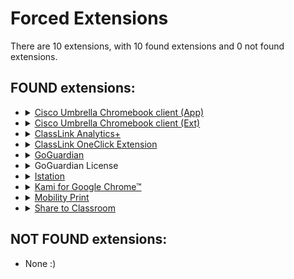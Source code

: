 # Forced Extensions
There are 10 extensions, with 10 found extensions and 0 not found extensions.

## FOUND extensions:

- <details>
  <summary><a target="_blank" rel="noopener noreferrer" href="https://chrome.google.com/webstore/detail/cisco-umbrella-chromebook/cpnjigmgeapagmdimmoenaghmhilodfg">Cisco Umbrella Chromebook client (App)</a></summary>

  Cisco Umbrella Chromebook client protects users by blocking malicious requests and helps admins to filter in-appropriate domains.
  </details>

- <details>
  <summary><a target="_blank" rel="noopener noreferrer" href="https://chrome.google.com/webstore/detail/cisco-umbrella-chromebook/jcdhmojfecjfmbdpchihbeilohgnbdci">Cisco Umbrella Chromebook client (Ext)</a></summary>

  Cisco Umbrella Chromebook client protects users by blocking malicious requests and helps admins to filter in-appropriate domains.
  </details>

- <details>
  <summary><a target="_blank" rel="noopener noreferrer" href="https://chrome.google.com/webstore/detail/classlink-analytics+/ihidolefpgnimlmgfljonacidpkmbhcl">ClassLink Analytics+</a></summary>

  Collects usage data from school-managed devices or accounts for district administrative analytics.
  </details>

- <details>
  <summary><a target="_blank" rel="noopener noreferrer" href="https://chrome.google.com/webstore/detail/classlink-oneclick-extens/jgfbgkjjlonelmpenhpfeeljjlcgnkpe">ClassLink OneClick Extension</a></summary>

  ClassLink OneClick Extension
  </details>

- <details>
  <summary><a target="_blank" rel="noopener noreferrer" href="https://github.com/getsentry/sentry-javascript/issues/2210#issuecomment-716943611">GoGuardian</a></summary>

  Unlisted HTML content blocker and manager for GoGuardian
  </details>

- <details>
  <summary>GoGuardian License</summary>

  GoGuardian extension that verifies the GoGuardian License
  </details>

- <details>
  <summary><a target="_blank" rel="noopener noreferrer" href="https://chrome.google.com/webstore/detail/istation/kglanclfgliekimcflbfmcjohpikhchb">Istation</a></summary>

  Access the Istation environment with this application.
  </details>

- <details>
  <summary><a target="_blank" rel="noopener noreferrer" href="https://chrome.google.com/webstore/detail/kami-for-google-chrome/ecnphlgnajanjnkcmbpancdjoidceilk">Kami for Google Chrome™</a></summary>

  World's #1 digital classroom tool with complete assignment workflow. Annotate and transform any document.
  </details>

- <details>
  <summary><a target="_blank" rel="noopener noreferrer" href="https://chrome.google.com/webstore/detail/mobility-print/alhngdkjgnedakdlnamimgfihgkmenbh">Mobility Print</a></summary>

  Mobility Print
  </details>

- <details>
  <summary><a target="_blank" rel="noopener noreferrer" href="https://www.crx4chrome.com/extensions/adokjfanaflbkibffcbhihgihpgijcei">Share to Classroom</a></summary>

  Get your class on the same (web)page, instantly.
  </details>

## NOT FOUND extensions:

- None :)
